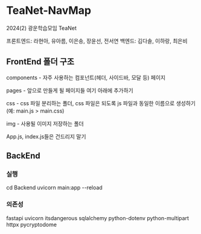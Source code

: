 # TeaNet-NavMap

2024(2) 광운학습모임 TeaNet

프론트엔드: 라현아, 유아름, 이은송, 장윤선, 전서연
백엔드: 김다솔, 이하랑, 최은비

## FrontEnd 폴더 구조

components - 자주 사용하는 컴포넌트(헤더, 사이드바, 모달 등) 페이지

pages - 앞으로 만들게 될 페이지들 여기 아래에 추가하기

css - css 파일 분리하는 폴더, css 파일은 되도록 js 파일과 동일한 이름으로 생성하기 (예: main.js > main.css)

img - 사용될 이미지 저장하는 폴더

App.js, index.js들은 건드리지 말기

## BackEnd

### 실행
cd Backend
uvicorn main:app --reload

### 의존성
fastapi
uvicorn
itsdangerous
sqlalchemy
python-dotenv
python-multipart
httpx
pycryptodome